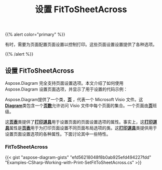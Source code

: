 ﻿---
title: 设置 FitToSheetAcross
type: docs
weight: 10
url: /zh/net/setting-fittosheetacross/
description: 本节介绍如何使用 Aspose.Diagram 设置 fittosheetacross。
---
{{% alert color="primary" %}}

有时，需要为页面配置页面设置以控制打印。这些页面设置设置提供了各种选项。

{{% /alert %}}

## **设置 FitToSheetAcross**

Aspose.Diagram 完全支持页面设置选项。本文介绍了如何使用 Aspose.Diagram 设置页面选项，并显示了用于设置的代码示例：

 Aspose.Diagram提供了一个类，[**页**](https://reference.aspose.com/diagram/net/aspose.diagram/page) ，代表一个 Microsoft Visio 文件。这[**Diagram**](https://reference.aspose.com/diagram/net/aspose.diagram/page)类包含一个[**页数**](https://reference.aspose.com/diagram/net/aspose.diagram/pagecollection)允许访问 Visio 文件中每个页面的集合。一个页面由[**页**](https://reference.aspose.com/diagram/net/aspose.diagram/page)班级。

这[**页表**](https://reference.aspose.com/diagram/net/aspose.diagram/pagesheet)类提供了[**打印道具**](https://reference.aspose.com/diagram/net/aspose.diagram/pagesheet/properties/printprops)用于设置页面的页面设置选项的属性。事实上，这[**打印道具**](https://reference.aspose.com/diagram/net/aspose.diagram/pagesheet/properties/printprops)属性是[**页表**](https://reference.aspose.com/diagram/net/aspose.diagram/pagesheet)用于为打印页面设置不同页面布局选项的类。这[**打印道具**](https://reference.aspose.com/diagram/net/aspose.diagram/pagesheet/properties/printprops)类提供用于设置页面设置选项的各种属性。下面讨论其中一些特性。

### **FitToSheetAcross**

{{< gist "aspose-diagram-gists" "efd56218048f8b0ab925efd494227fdd" "Examples-CSharp-Working-with-Print-SetFitToSheetAcross.cs" >}}


